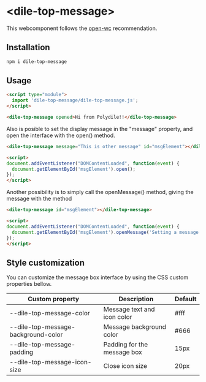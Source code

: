 # \<dile-top-message>

This webcomponent follows the [open-wc](https://github.com/open-wc/open-wc) recommendation.

## Installation
```bash
npm i dile-top-message
```

## Usage

```html
<script type="module">
  import 'dile-top-message/dile-top-message.js';
</script>

<dile-top-message opened>Hi from Polydile!!</dile-top-message>
```

Also is posible to set the display message in the "message" property, and open the interface with the open() method.

```html
<dile-top-message message="This is other message" id="msgElement"></dile-top-message>

<script>
document.addEventListener("DOMContentLoaded", function(event) {
  document.getElementById('msgElement').open();
});
</script>
```

Another possibility is to simply call the openMessage() method, giving the message with the method 

```html
<dile-top-message id="msgElement"></dile-top-message>

<script>
document.addEventListener("DOMContentLoaded", function(event) {
  document.getElementById('msgElement').openMessage('Setting a message and opening the interface in one step');
});
</script>
```

## Style customization

You can customize the message box interface by using the CSS custom properties bellow.

Custom property | Description | Default
----------------|-------------|---------
--dile-top-message-color | Message text and icon color | #fff
--dile-top-message-background-color | Message background color | #666
--dile-top-message-padding | Padding for the message box | 15px
--dile-top-message-icon-size | Close icon size | 20px